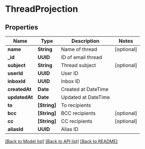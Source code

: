 # ThreadProjection

## Properties
Name | Type | Description | Notes
------------ | ------------- | ------------- | -------------
**name** | **String** | Name of thread | [optional] 
**_id** | **UUID** | ID of email thread | 
**subject** | **String** | Thread subject | [optional] 
**userId** | **UUID** | User ID | 
**inboxId** | **UUID** | Inbox ID | 
**createdAt** | **Date** | Created at DateTime | 
**updatedAt** | **Date** | Updated at DateTime | 
**to** | **[String]** | To recipients | 
**bcc** | **[String]** | BCC recipients | [optional] 
**cc** | **[String]** | CC recipients | [optional] 
**aliasId** | **UUID** | Alias ID | 

[[Back to Model list]](../README#documentation-for-models) [[Back to API list]](../README#documentation-for-api-endpoints) [[Back to README]](../README)


